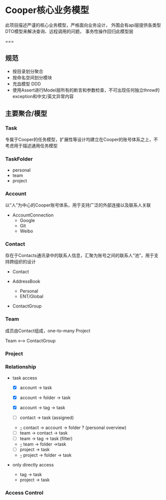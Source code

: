 ﻿# Cooper核心业务模型

此项目描述严谨的核心业务模型，严格面向业务设计，
外围会有api层提供各类型DTO模型来解决查询、远程调用的问题，
事务性操作回归此模型层

===

## 规范

- 按目录划分聚合
- 按命名空间划分模块
- 充血模型 DDD
- 使用Assert进行Model层所有的断言和参数检查，不可出现任何独立throw的exception和中文/英文异常内容

## 主要聚合/模型


### Task

专属于Cooper的任务模型，扩展性等设计均建立在Cooper的账号体系之上，不考虑用于描述通用任务模型

### TaskFolder

- personal
- team
- project

### Account
以“人”为中心的Cooper账号体系，用于支持广泛的外部连接以及联系人关联

- AccountConnection
	- Google
	- Git
	- Weibo

### Contact

存在于Contacts通讯录中的联系人信息，汇聚为账号之间的联系人“池”，用于支持跨组织的设计

- Contact
	
- AddressBook
	- Personal
	- ENT/Global
- ContactGroup

### Team

成员由Contact组成，one-to-many Project

Team <--> ContactGroup

### Project


### Relationship

- task access
	- [X] account -> task
	- [X] account -> folder -> task
	- [X] account -> tag -> task

	- [ ] contact -> task (assigned)
	- [-] contact -> account -> folder ? (personal overview)
	
	- [ ] team -> contact -> task
	- [ ] team -> tag -> task (filter)
	- [-][C] team -> folder ->task
	
	- [ ] project -> task
	- [-][C] project -> folder -> task

- only directly access
	- tag -> task
	- project -> task

[X]: Done
[-]: Later
[C]: Canceled

### Access Control